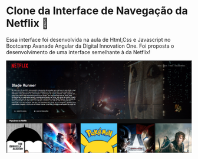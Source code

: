 # Clone da Interface de Navegação da Netflix 🚀

Essa interface foi desenvolvida na aula de Html,Css e Javascript no Bootcamp Avanade Angular da Digital Innovation One. Foi proposta o desenvolvimento de uma interface semelhante à da Netflix! 

![interface](https://github.com/GabrielSantos-dev/Netlix-Clone/blob/main/img/interface.PNG)
